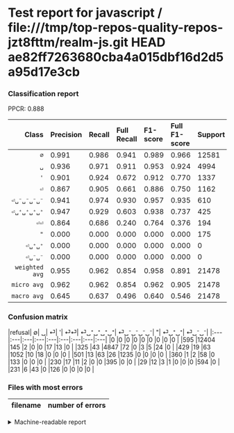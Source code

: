 # Test report for javascript / file:///tmp/top-repos-quality-repos-jzt8fttm/realm-js.git HEAD ae82ff7263680cba4a015dbf16d2d5a95d17e3cb

### Classification report

PPCR: 0.888

| Class | Precision | Recall | Full Recall | F1-score | Full F1-score | Support | Full Support | PPCR |
|------:|:----------|:-------|:------------|:---------|:---------|:--------|:-------------|:-----|
| `∅` | 0.991| 0.986| 0.941| 0.989| 0.966| 12581| 13176| 0.955 |
| `␣` | 0.936| 0.971| 0.911| 0.953| 0.924| 4994| 5319| 0.939 |
| `'` | 0.901| 0.924| 0.672| 0.912| 0.770| 1337| 1838| 0.727 |
| `⏎` | 0.867| 0.905| 0.661| 0.886| 0.750| 1162| 1591| 0.730 |
| `⏎␣⁻␣⁻␣⁻␣⁻` | 0.941| 0.974| 0.930| 0.957| 0.935| 610| 639| 0.955 |
| `⏎␣⁺␣⁺␣⁺␣⁺` | 0.947| 0.929| 0.603| 0.938| 0.737| 425| 655| 0.649 |
| `⏎⏎` | 0.864| 0.686| 0.240| 0.764| 0.376| 194| 554| 0.350 |
| `"` | 0.000| 0.000| 0.000| 0.000| 0.000| 175| 406| 0.431 |
| `⏎␣⁺␣⁺` | 0.000| 0.000| 0.000| 0.000| 0.000| 0| 0| 0.000 |
| `⏎␣⁻␣⁻` | 0.000| 0.000| 0.000| 0.000| 0.000| 0| 0| 0.000 |
| `weighted avg` | 0.955| 0.962| 0.854| 0.958| 0.891| 21478| 24178| 0.888 |
| `micro avg` | 0.962| 0.962| 0.854| 0.962| 0.905| 21478| 24178| 0.888 |
| `macro avg` | 0.645| 0.637| 0.496| 0.640| 0.546| 21478| 24178| 0.888 |

### Confusion matrix

|refusal|  ∅| ␣| ⏎| '| ⏎⏎| ⏎␣⁺␣⁺␣⁺␣⁺| ⏎␣⁻␣⁻␣⁻␣⁻| "| ⏎␣⁺␣⁺| ⏎␣⁻␣⁻| 
|:---|:---|:---|:---|:---|:---|:---|:---|:---|
|0 |0 |0 |0 |0 |0 |0 |0 |0 |
|595 |12404 |145 |2 |0 |0 |17 |13 |0 |
|325 |43 |4847 |72 |0 |3 |5 |24 |0 |
|429 |19 |63 |1052 |10 |18 |0 |0 |0 |
|501 |13 |63 |26 |1235 |0 |0 |0 |0 |
|360 |1 |2 |58 |0 |133 |0 |0 |0 |
|230 |17 |11 |2 |0 |0 |395 |0 |0 |
|29 |12 |3 |1 |0 |0 |0 |594 |0 |
|231 |6 |43 |0 |126 |0 |0 |0 |0 |

### Files with most errors

| filename | number of errors|
|:----:|:-----|

<details>
    <summary>Machine-readable report</summary>
```json
{
  "cl_report": {"\"": {"f1-score": 0.0, "precision": 0.0, "recall": 0.0, "support": 175}, "\u0027": {"f1-score": 0.9121122599704579, "precision": 0.9008023340627279, "recall": 0.9237097980553478, "support": 1337}, "macro avg": {"f1-score": 0.6399535623356669, "precision": 0.6447702210747634, "recall": 0.6374290536758151, "support": 21478}, "micro avg": {"f1-score": 0.9619145171803706, "precision": 0.9619145171803706, "recall": 0.9619145171803706, "support": 21478}, "weighted avg": {"f1-score": 0.9580177388549684, "precision": 0.9545384271529287, "recall": 0.9619145171803706, "support": 21478}, "\u2205": {"f1-score": 0.9885240675804909, "precision": 0.9911306432281263, "recall": 0.9859311660440346, "support": 12581}, "\u23ce": {"f1-score": 0.8858947368421053, "precision": 0.8672712283594394, "recall": 0.9053356282271945, "support": 1162}, "\u23ce\u23ce": {"f1-score": 0.764367816091954, "precision": 0.8636363636363636, "recall": 0.6855670103092784, "support": 194}, "\u23ce\u2423\u207a\u2423\u207a": {"f1-score": 0.0, "precision": 0.0, "recall": 0.0, "support": 0}, "\u23ce\u2423\u207a\u2423\u207a\u2423\u207a\u2423\u207a": {"f1-score": 0.9382422802850356, "precision": 0.947242206235012, "recall": 0.9294117647058824, "support": 425}, "\u23ce\u2423\u207b\u2423\u207b": {"f1-score": 0.0, "precision": 0.0, "recall": 0.0, "support": 0}, "\u23ce\u2423\u207b\u2423\u207b\u2423\u207b\u2423\u207b": {"f1-score": 0.9572925060435132, "precision": 0.9413629160063391, "recall": 0.9737704918032787, "support": 610}, "\u2423": {"f1-score": 0.9531019565431128, "precision": 0.9362565192196253, "recall": 0.9705646776131358, "support": 4994}},
  "cl_report_full": {"\"": {"f1-score": 0.0, "precision": 0.0, "recall": 0.0, "support": 406}, "\u0027": {"f1-score": 0.7697101900903709, "precision": 0.9008023340627279, "recall": 0.6719260065288357, "support": 1838}, "macro avg": {"f1-score": 0.5457366333713551, "precision": 0.6447702210747634, "recall": 0.4958518604550834, "support": 24178}, "micro avg": {"f1-score": 0.9050289118626248, "precision": 0.9619145171803706, "recall": 0.8544958226486888, "support": 24178}, "weighted avg": {"f1-score": 0.8905963768824661, "precision": 0.9419727888616376, "recall": 0.8544958226486888, "support": 24178}, "\u2205": {"f1-score": 0.9656299871550349, "precision": 0.9911306432281263, "recall": 0.9414086217364905, "support": 13176}, "\u23ce": {"f1-score": 0.7503566333808845, "precision": 0.8672712283594394, "recall": 0.6612193588937775, "support": 1591}, "\u23ce\u23ce": {"f1-score": 0.3757062146892655, "precision": 0.8636363636363636, "recall": 0.24007220216606498, "support": 554}, "\u23ce\u2423\u207a\u2423\u207a": {"f1-score": 0.0, "precision": 0.0, "recall": 0.0, "support": 0}, "\u23ce\u2423\u207a\u2423\u207a\u2423\u207a\u2423\u207a": {"f1-score": 0.7369402985074627, "precision": 0.947242206235012, "recall": 0.6030534351145038, "support": 655}, "\u23ce\u2423\u207b\u2423\u207b": {"f1-score": 0.0, "precision": 0.0, "recall": 0.0, "support": 0}, "\u23ce\u2423\u207b\u2423\u207b\u2423\u207b\u2423\u207b": {"f1-score": 0.9354330708661417, "precision": 0.9413629160063391, "recall": 0.9295774647887324, "support": 639}, "\u2423": {"f1-score": 0.9235899390243903, "precision": 0.9362565192196253, "recall": 0.911261515322429, "support": 5319}},
  "ppcr": 0.8883282322772769
}
```
</details>
